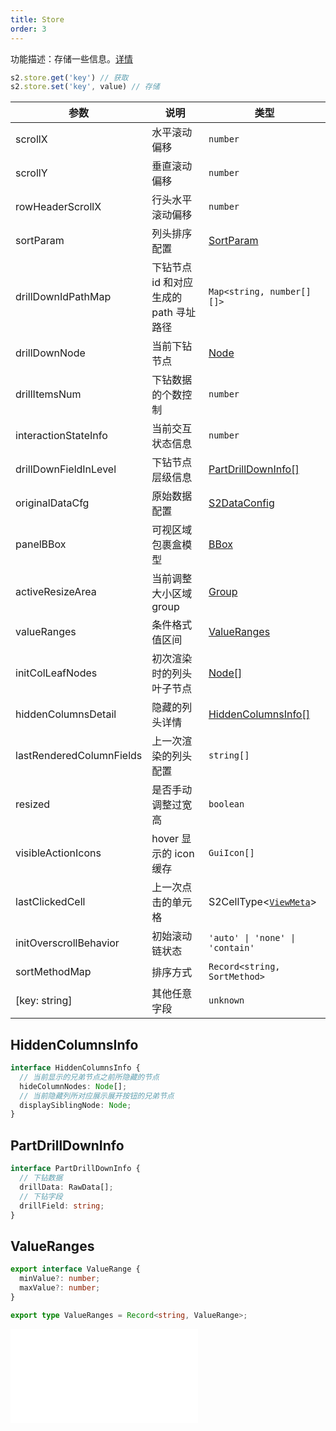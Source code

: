 ```yaml
---
title: Store
order: 3
---
```


功能描述：存储一些信息。[详情](https://github.com/antvis/S2/blob/next/packages/s2-core/src/common/store/index.ts)

```ts
s2.store.get('key') // 获取
s2.store.set('key', value) // 存储
```

| 参数 | 说明                                   | 类型 |
| --- | --- | --- |
| scrollX | 水平滚动偏移 | `number` |
| scrollY | 垂直滚动偏移 | `number` |
| rowHeaderScrollX | 行头水平滚动偏移 | `number` |
| sortParam | 列头排序配置 | [SortParam](/docs/api/components/sheet-component/#sortparams) |
| drillDownIdPathMap | 下钻节点 id 和对应生成的 path 寻址路径 | `Map<string, number[][]>` |
| drillDownNode | 当前下钻节点 | [Node](/docs/api/basic-class/node) |
| drillItemsNum | 下钻数据的个数控制 | `number` |
| interactionStateInfo | 当前交互状态信息 | `number` |
| drillDownFieldInLevel | 下钻节点层级信息 | [PartDrillDownInfo[]](#partdrilldowninfo) |
| originalDataCfg | 原始数据配置 | [S2DataConfig](/docs/api/general/S2DataConfig)|
| panelBBox | 可视区域包裹盒模型 | [BBox](/docs/api/basic-class/base-bbox) |
| activeResizeArea | 当前调整大小区域 group | [Group](https://g.antv.antgroup.com/api/basic/group) |
| valueRanges | 条件格式值区间 | [ValueRanges](#valueranges) |
| initColLeafNodes | 初次渲染时的列头叶子节点 | [Node[]](/docs/api/basic-class/node)|
| hiddenColumnsDetail | 隐藏的列头详情 | [HiddenColumnsInfo[]](#hiddencolumnsinfo) |
| lastRenderedColumnFields | 上一次渲染的列头配置 | `string[]` |
| resized | 是否手动调整过宽高 | `boolean` |
| visibleActionIcons | hover 显示的 icon 缓存 | `GuiIcon[]` |
| lastClickedCell | 上一次点击的单元格 | S2CellType<[`ViewMeta`](#viewmeta)> |
| initOverscrollBehavior | 初始滚动链状态 | `'auto' \| 'none' \| 'contain'` |
| sortMethodMap | 排序方式 | `Record<string, SortMethod>` |
| [key: string] | 其他任意字段 | `unknown` |

## HiddenColumnsInfo

```ts
interface HiddenColumnsInfo {
  // 当前显示的兄弟节点之前所隐藏的节点
  hideColumnNodes: Node[];
  // 当前隐藏列所对应展示展开按钮的兄弟节点
  displaySiblingNode: Node;
}
```

## PartDrillDownInfo

```ts
interface PartDrillDownInfo {
  // 下钻数据
  drillData: RawData[];
  // 下钻字段
  drillField: string;
}
```

## ValueRanges

```ts
export interface ValueRange {
  minValue?: number;
  maxValue?: number;
}

export type ValueRanges = Record<string, ValueRange>;
```

<embed src="@/docs/common/view-meta.zh.md"></embed>
